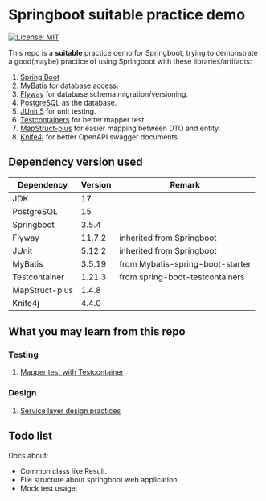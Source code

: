 # Springboot suitable practice demo

[![License: MIT](https://img.shields.io/badge/License-MIT-yellow.svg)](LICENSE)

This repo is a **suitable** practice demo for Springboot,
trying to demonstrate a good(maybe) practice of using Springboot with these libraries/artifacts:

1. [Spring Boot](https://spring.io/projects/spring-boot)
2. [MyBatis](https://github.com/mybatis/spring-boot-starter) for database access.
3. [Flyway](https://github.com/flyway/flyway) for database schema migration/versioning.
4. [PostgreSQL](https://www.postgresql.org/) as the database.
5. [JUnit 5](https://junit.org/junit5/) for unit testing.
6. [Testcontainers](https://www.testcontainers.org/) for better mapper test.
7. [MapStruct-plus](https://github.com/linpeilie/mapstruct-plus) for easier mapping between DTO and entity.
8. [Knife4j](https://doc.xiaominfo.com) for better OpenAPI swagger documents.

## Dependency version used

| Dependency     | Version | Remark                           |
| -------------- | ------- | -------------------------------- |
| JDK            | 17      |                                  |
| PostgreSQL     | 15      |                                  |
| Springboot     | 3.5.4   |                                  |
| Flyway         | 11.7.2  | inherited from Springboot        |
| JUnit          | 5.12.2  | inherited from Springboot        |
| MyBatis        | 3.5.19  | from Mybatis-spring-boot-starter |
| Testcontainer  | 1.21.3  | from spring-boot-testcontainers  |
| MapStruct-plus | 1.4.8   |                                  |
| Knife4j        | 4.4.0   |                                  |

## What you may learn from this repo

### Testing

1. [Mapper test with Testcontainer](docs/test/MapperTest.md)

### Design

1. [Service layer design practices](docs/design/Service.md)

## Todo list

Docs about:

- Common class like Result.
- File structure about springboot web application.
- Mock test usage.
